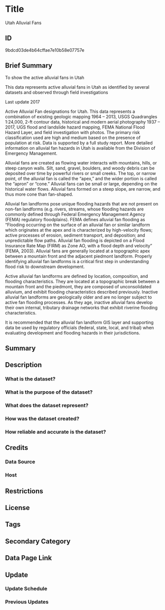 # Title

Utah Alluvial Fans

## ID

9bdcd03de4b64cffae7e10b58e07757e

## Brief Summary

To show the active alluvial fans in Utah

This data represents active alluvial fans in Utah as identified by several datasets and observed through field investigations

Last update 2017

Active Alluvial Fan designations for Utah. This data represents a combination of existing geologic mapping 1964 – 2013, USGS Quadrangles 1:24,000, 2-ft contour data, historical and modern aerial photography 1937 – 2017, UGS flood and landslide hazard mapping, FEMA National Flood Hazard Layer, and field investigation with photos. The primary risk classification used are high and medium based on the presence of population at risk. Data is supported by a full study report. More detailed information on alluvial fan hazards in Utah is available from the Division of Emergency Management.

Alluvial fans are created as flowing water interacts with mountains, hills, or steep canyon walls. Silt, sand, gravel, boulders, and woody debris can be deposited over time by powerful rivers or small creeks. The top, or narrow point, of the alluvial fan is called the “apex,” and the wider portion is called the “apron” or “cone.” Alluvial fans can be small or large, depending on the historical water flows. Alluvial fans formed on a steep slope, are narrow, and thus more cone than fan-shaped.

Alluvial fan landforms pose unique flooding hazards that are not present on non-fan landforms (e.g. rivers, streams, whose flooding hazards are commonly defined through Federal Emergency Management Agency (FEMA) regulatory floodplains). FEMA defines alluvial fan flooding as “Flooding occurring on the surface of an alluvial fan or similar landform which originates at the apex and is characterized by high-velocity flows; active processes of erosion, sediment transport, and deposition; and unpredictable flow paths. Alluvial fan flooding is depicted on a Flood Insurance Rate Map (FIRM) as Zone AO, with a flood depth and velocity” (FEMA, 2003). Alluvial fans are generally located at a topographic apex between a mountain front and the adjacent piedmont landform. Properly identifying alluvial fan landforms is a critical first step in understanding flood risk to downstream development.

Active alluvial fan landforms are defined by location, composition, and flooding characteristics. They are located at a topographic break between a mountain front and the piedmont, they are composed of unconsolidated alluvium, and exhibit flooding characteristics described previously. Inactive alluvial fan landforms are geologically older and are no longer subject to active fan flooding processes. As they age, inactive alluvial fans develop their own internal, tributary drainage networks that exhibit riverine flooding characteristics.

It is recommended that the alluvial fan landform GIS layer and supporting data be used by regulatory officials (federal, state, local, and tribal) when evaluating development and flooding hazards in their jurisdictions.

## Summary

## Description

### What is the dataset?

### What is the purpose of the dataset?

### What does the dataset represent?

### How was the dataset created?

### How reliable and accurate is the dataset?

## Credits

### Data Source

### Host

## Restrictions

## License

## Tags

## Secondary Category

## Data Page Link

## Update

### Update Schedule

### Previous Updates
